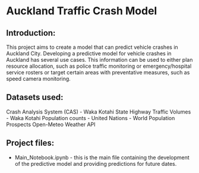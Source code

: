 # Auckland Traffic Crash Model

## Introduction:
This project aims to create a model that can predict vehicle crashes in Auckland City. Developing a predictive model for vehicle crashes in Auckland has several use cases. This information can be used to either plan resource allocation, such as police traffic monitoring or emergency/hospital service rosters or target certain areas with preventative measures, such as speed camera monitoring.

## Datasets used:
Crash Analysis System (CAS) - Waka Kotahi
State Highway Traffic Volumes - Waka Kotahi
Population counts - United Nations - World Population Prospects
Open-Meteo Weather API

## Project files:
- Main_Notebook.ipynb - this is the main file containing the development of the predictive model and providing predictions for future dates.




